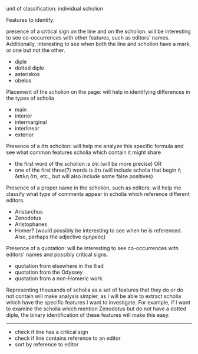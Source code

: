 unit of classification: individual scholion

Features to identify:

presence of a critical sign on the line and on the scholion: will be interesting to see co-occurrences with other features, such as editors' names. Additionally, interesting to see when both the line and scholion have a mark, or one but not the other.
- diple
- dotted diple
- asteriskos
- obelos  


Placement of the scholion on the page: will help in identifying differences in the types of scholia
- main
- interior
- intermarginal
- interlinear
- exterior


Presence of a ὅτι scholion: will help me analyze this specific formula and see what common features scholia which contain it might share
- the first word of the scholion is ὅτι (will be more precise) OR
- one of the first three(?) words is ὅτι (will include scholia that begin ἡ διπλη ὅτι, etc., but will also include some false positives)


Presence of a proper name in the scholion, such as editors: will help me classify what type of comments appear in scholia which reference different editors. 
- Aristarchus
- Zenodotus
- Aristophanes
- Homer? (would possibly be interesting to see when he is referenced. Also, perhaps the adjective ὁμηρκός)

Presence of a quotation: will be interesting to see co-occurrences with editors' names and possibly critical signs. 
- quotation from elsewhere in the Iliad 
- quotation from the Odyssey
- quotation from a non-Homeric work


Representing thousands of scholia as a set of features that they do or do not contain will make analysis simpler, as I will be able to extract scholia which have the specific features I want to investigate. For example, if I want to examine the scholia which mention Zenodotus but do not have a dotted diple, the binary identification of these features will make this easy. 

---

- check if line has a critical sign
- check if line contains reference to an editor
- sort by reference to editor
